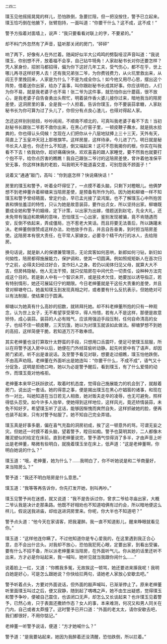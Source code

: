     二四二 

   璞玉见他摇摇晃晃的样儿，恐怕跌倒，急要拦阻，但一把没按住，警予已立起来。璞玉恰巧倒在他腋下，张臂抱持，一面叫道：“你要干什么？这不成，这不成！”

   警予方指着对面墙上，说声：“我只要看看对联上的字，不要紧的。”

   却不料门外忽然有了声音，猛听那关闭的房门，“砰砰”

   响了两下，好像有人在外拦着。随闻好似半大公鸡鸣的劈裂哑涩声音叫道：“我说璞玉，你别想不开，放着福不会享，自己钻牛犄角！人家赵秘书长对你还要怎样？凭人家身份，招驸马都招得，偏为你下这好几年工夫，受气伤心，都不在乎，世上哪儿再寻这样好男人去！还有我兄弟张二爷，为你费钱费力，从火坑里救出来，从阎王手里挽回来，人家是为什么？不是为成全你么！如今他又用尽心思，摆出这个阵势，借着送你出家，给办了喜事，叫你跟赵秘书长成其好事。你应该明白，人们为你不易，就是我老婆子也不易！张二爷为这件事，就恐怕你出什蘑菇，很不放心，是我老婆子自告奋勇出头帮忙，明着装作香火婆儿接你过来，暗地我当的陪房差使，这洞房里的事，全是我一个人担着。告诉你璞玉，你不要装蒜拿糖，人家赵秘书长为你可算为过了头儿了，你但分有点良心渣儿，也得对得起人家。

   怎还这样别别扭扭，吵吵闹闹，不顺南不顺北的，可真叫我老婆子看不下去！当初赵秘书长跟张二爷若不救你出来，在黑心疔窑子里，一顿皮鞭子蘸水，就是挑水拾粪的，你也得认头伺候！怎现在人们把你从十八层地狱捧上三十三天，天外有天，简直上了玉皇冲天冠上那根旗竿。这样房屋，这样待承，今儿进了门，明日就是秘书长夫人是也，你还什么不知道，倒又端起来！这可不怨我揭你的根，你实在叫我看不下去！依我劝你，趁好痛痛快快，欢欢喜喜的跟人家睡觉，要不然我也就要打个抱不平，给你点厉害的瞧瞧！我自己跟张二爷讨的这陪房差使，曾许着他准保平安无事，你这样抹我的老脸，叫我明天不能道喜交差，可别怨我不顾面子！”

   说着又“通通”敲门，高叫：“你到底怎样？快说痛快话！”

   房里的璞玉和警予，听着全吓得怔了，一点摸不着头脑，只剩下对瞪眼儿。他俩梦想不到老绅董许着柳塘来当陪房差使，是预备有所作为的。因为她和柳塘一样不知璞玉和警予曾经晤面，曾定约会，早已孟光接了梁鸿案。也不了解璞玉心中所抱苦衷和惧怯羞涩的特性，只认为她是故意装蒜，要作出贞女，所以坚持出家。柳塘既要成全她和警予的姻缘，定下计策，以出家为出嫁，借题送到赵宅，先全大礼，还未免带有强迫和欺瞒的意味，恐怕璞玉一心出家，鉴别发现被骗，竟不肯随遇而安，反倒不依起来，弄成僵局，岂不惹老大笑话。而且将要无法善后，所以踌躇未决。老绅董倒很赞成这样办法，劝他放手作去，并且自告奋勇，到时担当陪房差使。这陪房本有很大责任，在平常人家嫁女，必要寻个精干内行的冰人，去给陪房。

   换句话说，就是新人的保镖兼管理员，无论宾客如何恶哄，新郎如何刁钻，新妇如何拗性，陪房都得施展能力，保护调和，使其一切圆满。例如照规矩新人在首次归宁之前，必得夫妇经过好合，变作妇人之身。若仍以闺体归见父母，就算大大不吉，但房帏隐秘，他人无法干预，就只仗陪房在中间代负一切责任，设种种方法完成这个目的。若是新人中有一个智识未开，或是技术欠佳，她要加以诱导指正，若有特别情形，她还可展延归宁的期限。今日老绅董就是干这任大责重的差使，并且曾对柳塘夸口。她虽知璞玉到发现真相之时，或者要有什么反抗表示，但她绝对可以有法制服，使结果归于圆满。

   柳塘以为她真有什么高妙的招数，就转拜托她。却不料老绅董所抱的只有一种观念，认为世上女子，无不希望享受荣华，得人怜惜，若有人不是这样，那便是故意矫恃，成心装蒜。装蒜的人必有贱气，应该用强迫手段压制，任何自命清高的女子，也经不住一顿皮鞭，三天饥饿，她以为对璞玉就该如此做法。柳塘梦想不到她的高招，这样简便干脆，若知道万万不敢奉烦。

   其实老绅董也没打算取什太野蛮的手段，只想用口舌震吓，便足可使璞玉屈服，所以在将警予送入房中以后，她便在门外倾耳偷听动静。起先听房中有了语声，却因房门紧闭，听不出是谁说话。及至警予看见对联，想要走过细瞧，璞玉怕他跌倒，不由高声劝阻。老绅董在外面听出是她连叫：“你要干什么，不成不成”，语气又十分促急，这明是拒绝口吻，她以为必是警予醒后，看到璞玉，有了什么爱情的动作，而璞玉竟对他格拒。

   老绅董本来早已跃跃欲试，取着时机态度，觉得自己施展能力的机会到了，就敲着房门，说出这一套话。她的得意之事，便是揭出璞玉在黑心疔娼窑的诸事，和现在作一对比，叫她知道在当日若无人相救，她对贩夫走卒的凌辱，也无可避免，照样得低头忍受。如今许多人抬举，使她得到这样地位，这样风光，竟还矫情装蒜，未免不知好歹。希望璞玉听了这话，能够因惭愧而爽然自失，这样抓破她的脸，便再也装不起来，只有对警予帖服了。她不知自己完全弄错。

   璞玉真是好事多磨，偏在喜气充盈的洞房初成，挨了这一顿意外的骂，可谓无妄之灾。但她还一时摸不着头脑，望着警予，瞠目如痴。警予也莫明其妙，二人都像木雕泥塑似的给定在床前。直到老绅董说完，警予酒气惊得消了多半，才由声音上听出是老绅董，略微有些明白，就挽着璞玉坐在床上，低声道：“这是老绅董啊，你明白她说的什么？”

   璞玉道：“哦，老绅董，她为什么？……我明白了，你不听她说是和二爷商量好，来当陪房么？”

   警予道：“我还不明白陪房是什么意思。”

   璞玉道：“我等等再告诉你，你先打发开她，别叫再吵。”

   璞玉见警予尚在迷惑，就又说道：“我不是告诉过你，曾求二爷给寻庙出家，大概二爷认我是决计走那条路。他既不好相劝也不知道咱俩有过约会，所以暗地便这么样儿，假说送我进庙，却给送进洞房里来。你呢，你大半也不知道吧？”

   警予点头道：“他今天在家请客，把我灌醉。我一直不知道影儿，醒来睁眼就看见你。”

   璞玉道：“这样他连你瞒了。不过他知道你是专心爱我的，在这里遇到我正合心意，总不会出什岔头。对我却不放心，恐怕我犯死心眼，定要出家，到看出受骗，要有什么不招不备，所以派老绅董来当陪房，在外面听气儿。你从她的话里还听不出来，方才必是你站起来，我一喊叫，她听见就当我跟你闹什么……”

   说着脸上一红，又道：“你瞧我多冤，无故挨这一顿骂，她还要进来揍我呢！我明白她是好心，可是怎么跟她说？你快给拦两句，请她老人家放心安歇去吧。”

   警予听着点头，方要对外面说话，但外面的敲声喊叫，已渐渐停止了。原来老绅董听里面璞玉叫过之后，便又寂静，随到起了喁喁之声，她不由生出疑惑，觉得璞玉和警予争吵，便被自己震住，也该闭口无声，却怎么又长谈起来？也许璞玉见着警予，已然心肯，只于表面还撒娇作态？女人的事，本来难测，何况又和男人同关在门内，自己或者太莽撞了。这时警予已开口道：“外面的老太太，请你安歇去吧，我们都很好，不用你惦记。”

   老绅董一听警予说话，便道：“方才她喊什么？”

   警予道：“是我要站起来，她因为我醉着还没清醒，恐怕跌倒，所以拦着。”

